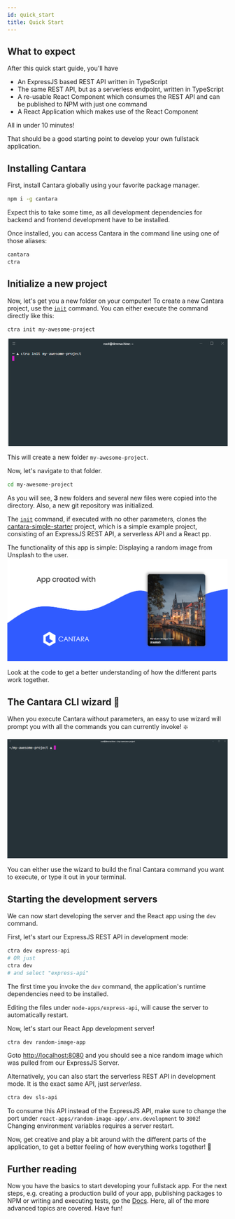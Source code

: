 ```yaml
---
id: quick_start
title: Quick Start
---
```


## What to expect

After this quick start guide, you'll have

- An ExpressJS based REST API written in TypeScript
- The same REST API, but as a serverless endpoint, written in TypeScript
- A re-usable React Component which consumes the REST API and can be published to NPM with just one command
- A React Application which makes use of the React Component

All in under 10 minutes!

That should be a good starting point to develop your own fullstack application.

## Installing Cantara

First, install Cantara globally using your favorite package manager.

```bash
npm i -g cantara
```

Expect this to take some time, as all development dependencies for backend and frontend development have to be installed.

Once installed, you can access Cantara in the command line using one of those aliases:

```bash
cantara
ctra
```

## Initialize a new project

Now, let's get you a new folder on your computer!
To create a new Cantara project, use the [`init`](commands/init) command.
You can either execute the command directly like this:

```bash
ctra init my-awesome-project
```

![Cantara CLI Wizard](/img/ctra_init.gif)

This will create a new folder `my-awesome-project`.

Now, let's navigate to that folder.

```bash
cd my-awesome-project
```

As you will see, **3** new folders and several new files were copied into the directory. Also, a new git repository was initialized.

The [`init`](commands/init) command, if executed with no other parameters, clones the [cantara-simple-starter](https://github.com/CantaraJS/cantara-simple-starter) project, which is a simple example project, consisting of an ExpressJS REST API, a serverless API and a React pp.

The functionality of this app is simple: Displaying a random image from Unsplash to the user.
![Cantara Example Application](/img/starter_app.png)

Look at the code to get a better understanding of how the different parts work together.

## The Cantara CLI wizard :mage:

When you execute Cantara without parameters, an easy to use wizard will prompt you with all the commands you can currently invoke! :sparkle:

![Cantara CLI Wizard](/img/ctra_dev.gif)

You can either use the wizard to build the final Cantara command you want to execute, or type it out in your terminal.

## Starting the development servers

We can now start developing the server and the React app using the `dev` command.

First, let's start our ExpressJS REST API in development mode:

```bash
ctra dev express-api
# OR just
ctra dev
# and select "express-api"
```

The first time you invoke the `dev` command, the application's runtime dependencies need to be installed.

Editing the files under `node-apps/express-api`, will cause the server to automatically restart.

Now, let's start our React App development server!

```bash
ctra dev random-image-app
```

Goto [http://localhost:8080](http://localhost:8080) and you should see a nice random image which was pulled from our ExpressJS Server.

Alternatively, you can also start the serverless REST API in development mode. It is the exact same API, just _serverless_.

```bash
ctra dev sls-api
```

To consume this API instead of the ExpressJS API, make sure to change the port under `react-apps/random-image-app/.env.development` to `3002`! Changing environment variables requires a server restart.

Now, get creative and play a bit around with the different parts of the application, to get a better feeling of how everything works together! :crystal_ball:

## Further reading

Now you have the basics to start developing your fullstack app.
For the next steps, e.g. creating a production build of your app, publishing packages to NPM or writing and executing tests, go the [Docs](docs_intro). Here, all of the more advanced topics are covered. Have fun!
